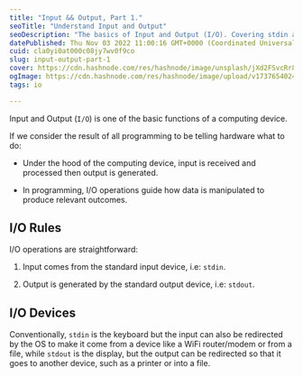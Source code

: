 ```yaml
---
title: "Input && Output, Part 1."
seoTitle: "Understand Input and Output"
seoDescription: "The basics of Input and Output (I/O). Covering stdin and stdout with practical examples and rules."
datePublished: Thu Nov 03 2022 11:00:16 GMT+0000 (Coordinated Universal Time)
cuid: cla0yi0at000c08jy7wv0f9co
slug: input-output-part-1
cover: https://cdn.hashnode.com/res/hashnode/image/unsplash/jXd2FSvcRr8/upload/v1667471539960/XDQblEyda.jpeg
ogImage: https://cdn.hashnode.com/res/hashnode/image/upload/v1737654024406/4d88abdb-e43f-4349-b0ef-7da0282eaf70.jpeg
tags: io

---
```


Input and Output (`I/O`) is one of the basic functions of a computing device.

If we consider the result of all programming to be telling hardware what to do:

* Under the hood of the computing device, input is received and processed then output is generated.
    
* In programming, I/O operations guide how data is manipulated to produce relevant outcomes.
    

## I/O Rules

I/O operations are straightforward:

1. Input comes from the standard input device, i.e: `stdin`.
    
2. Output is generated by the standard output device, i.e: `stdout`.
    

## I/O Devices

Conventionally, `stdin` is the keyboard but the input can also be redirected by the OS to make it come from a device like a WiFi router/modem or from a file, while `stdout` is the display, but the output can be redirected so that it goes to another device, such as a printer or into a file.